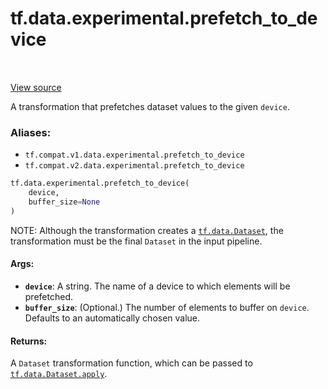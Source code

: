 <div itemscope itemtype="http://developers.google.com/ReferenceObject">
<meta itemprop="name" content="tf.data.experimental.prefetch_to_device" />
<meta itemprop="path" content="Stable" />
</div>

# tf.data.experimental.prefetch_to_device

<!-- Insert buttons -->

<table class="tfo-notebook-buttons tfo-api" align="left">
</table>

<a target="_blank" href="/code/stable/tensorflow/python/data/experimental/ops/prefetching_ops.py">View source</a>



<!-- Start diff -->
A transformation that prefetches dataset values to the given `device`.

### Aliases:

* `tf.compat.v1.data.experimental.prefetch_to_device`
* `tf.compat.v2.data.experimental.prefetch_to_device`


``` python
tf.data.experimental.prefetch_to_device(
    device,
    buffer_size=None
)
```



<!-- Placeholder for "Used in" -->

NOTE: Although the transformation creates a <a href="../../../tf/data/Dataset.md"><code>tf.data.Dataset</code></a>, the
transformation must be the final `Dataset` in the input pipeline.

#### Args:


* <b>`device`</b>: A string. The name of a device to which elements will be prefetched.
* <b>`buffer_size`</b>: (Optional.) The number of elements to buffer on `device`.
  Defaults to an automatically chosen value.


#### Returns:

A `Dataset` transformation function, which can be passed to
<a href="../../../tf/data/Dataset.md#apply"><code>tf.data.Dataset.apply</code></a>.
